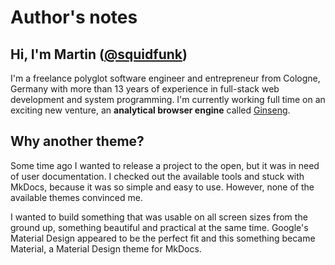 # Author's notes

## Hi, I'm Martin ([@squidfunk][1])

I'm a freelance polyglot software engineer and entrepreneur from Cologne,
Germany with more than 13 years of experience in full-stack web development and
system programming. I'm currently working full time on an exciting new venture,
an __analytical browser engine__ called [Ginseng][2].

  [1]: https://github.com/squidfunk
  [2]: https://ginseng.ai

## Why another theme?

Some time ago I wanted to release a project to the open, but it was in need of
user documentation. I checked out the available tools and stuck with MkDocs,
because it was so simple and easy to use. However, none of the available
themes convinced me.

I wanted to build something that was usable on all screen sizes from the ground
up, something beautiful and practical at the same time. Google's Material Design
appeared to be the perfect fit and this something became Material, a Material
Design theme for MkDocs.
